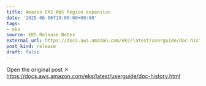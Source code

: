 ```yaml
---
title: Amazon EKS AWS Region expansion
date: '2025-06-06T19:00:00+00:00'
tags:
- eks
source: EKS Release Notes
external_url: https://docs.aws.amazon.com/eks/latest/userguide/doc-history.html
post_kind: release
draft: false
---
```

Open the original post ↗ https://docs.aws.amazon.com/eks/latest/userguide/doc-history.html
